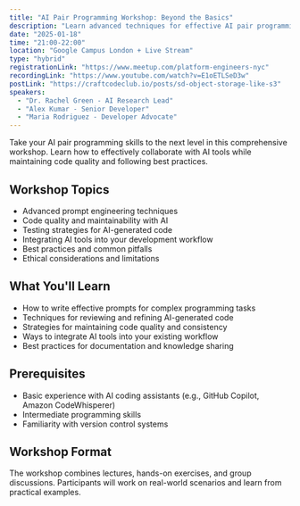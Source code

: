 ```yaml
---
title: "AI Pair Programming Workshop: Beyond the Basics"
description: "Learn advanced techniques for effective AI pair programming. Topics include prompt engineering, maintaining code quality, and integrating AI tools into your workflow."
date: "2025-01-18"
time: "21:00-22:00"
location: "Google Campus London + Live Stream"
type: "hybrid"
registrationLink: "https://www.meetup.com/platform-engineers-nyc"
recordingLink: "https://www.youtube.com/watch?v=E1oETLSeD3w"
postLink: "https://craftcodeclub.io/posts/sd-object-storage-like-s3"
speakers:
  - "Dr. Rachel Green - AI Research Lead"
  - "Alex Kumar - Senior Developer"
  - "Maria Rodriguez - Developer Advocate"
---
```


Take your AI pair programming skills to the next level in this comprehensive workshop. Learn how to effectively collaborate with AI tools while maintaining code quality and following best practices.

## Workshop Topics

- Advanced prompt engineering techniques
- Code quality and maintainability with AI
- Testing strategies for AI-generated code
- Integrating AI tools into your development workflow
- Best practices and common pitfalls
- Ethical considerations and limitations

## What You'll Learn

- How to write effective prompts for complex programming tasks
- Techniques for reviewing and refining AI-generated code
- Strategies for maintaining code quality and consistency
- Ways to integrate AI tools into your existing workflow
- Best practices for documentation and knowledge sharing

## Prerequisites

- Basic experience with AI coding assistants (e.g., GitHub Copilot, Amazon CodeWhisperer)
- Intermediate programming skills
- Familiarity with version control systems

## Workshop Format

The workshop combines lectures, hands-on exercises, and group discussions. Participants will work on real-world scenarios and learn from practical examples.
